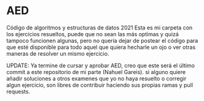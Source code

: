 # AED
Código de algoritmos y estructuras de datos 2021
Esta es mi carpeta con los ejercicios resueltos, puede que no sean las más optimas y quizá tampoco funcionen algunas, pero no quería dejar de postear el código para que esté disponible para todo aquel que quiera hecharle un ojo o ver otras maneras de resolver un mismo ejercicio.

UPDATE: Ya termine de cursar y aprobar AED, creo que este será el último commit a este repositorio de mi parte (Nahuel Gareis). si alguno quiere añadir soluciones a otros examenes que yo no haya resuelto o corregir algun ejercicio, son libres de contribuir haciendo sus propias ramas y pull requests.
